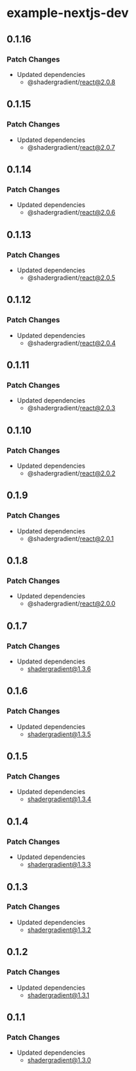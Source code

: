 # example-nextjs-dev

## 0.1.16

### Patch Changes

- Updated dependencies
  - @shadergradient/react@2.0.8

## 0.1.15

### Patch Changes

- Updated dependencies
  - @shadergradient/react@2.0.7

## 0.1.14

### Patch Changes

- Updated dependencies
  - @shadergradient/react@2.0.6

## 0.1.13

### Patch Changes

- Updated dependencies
  - @shadergradient/react@2.0.5

## 0.1.12

### Patch Changes

- Updated dependencies
  - @shadergradient/react@2.0.4

## 0.1.11

### Patch Changes

- Updated dependencies
  - @shadergradient/react@2.0.3

## 0.1.10

### Patch Changes

- Updated dependencies
  - @shadergradient/react@2.0.2

## 0.1.9

### Patch Changes

- Updated dependencies
  - @shadergradient/react@2.0.1

## 0.1.8

### Patch Changes

- Updated dependencies
  - @shadergradient/react@2.0.0

## 0.1.7

### Patch Changes

- Updated dependencies
  - shadergradient@1.3.6

## 0.1.6

### Patch Changes

- Updated dependencies
  - shadergradient@1.3.5

## 0.1.5

### Patch Changes

- Updated dependencies
  - shadergradient@1.3.4

## 0.1.4

### Patch Changes

- Updated dependencies
  - shadergradient@1.3.3

## 0.1.3

### Patch Changes

- Updated dependencies
  - shadergradient@1.3.2

## 0.1.2

### Patch Changes

- Updated dependencies
  - shadergradient@1.3.1

## 0.1.1

### Patch Changes

- Updated dependencies
  - shadergradient@1.3.0

